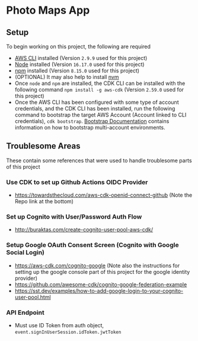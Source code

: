 # Photo Maps App

## Setup

To begin working on this project, the following are required

- [AWS CLI](https://docs.aws.amazon.com/cli/latest/userguide/getting-started-install.html) installed (Version `2.9.9` used for this project)
- [Node](https://nodejs.org/en/download/) installed (Version `16.17.0` used for this project)
- [npm](https://docs.npmjs.com/downloading-and-installing-node-js-and-npm) installed (Version `8.15.0` used for this project)
- (OPTIONAL) It may also help to install [nvm](https://www.freecodecamp.org/news/node-version-manager-nvm-install-guide/)
- Once `node` and `npm` are installed, the CDK CLI can be installed with the following command `npm install -g aws-cdk` (Version `2.59.0` used for this project)
- Once the AWS CLI has been configured with some type of account credentials, and the CDK CLI has been installed, run the following command to bootstrap the target AWS Account (Account linked to CLI credentials), `cdk bootstrap`. [Bootstrap Documentation](https://docs.aws.amazon.com/cdk/v2/guide/bootstrapping.html) contains information on how to bootstrap multi-account environments.

## Troublesome Areas

These contain some references that were used to handle troublesome parts of this project

### Use CDK to set up Github Actions OIDC Provider

- https://towardsthecloud.com/aws-cdk-openid-connect-github (Note the Repo link at the bottom)

### Set up Cognito with User/Password Auth Flow

- http://buraktas.com/create-cognito-user-pool-aws-cdk/

### Setup Google OAuth Consent Screen (Cognito with Google Social Login)

- https://aws-cdk.com/cognito-google (Note also the instructions for setting up the google console part of this project for the google identity provider)
- https://github.com/awesome-cdk/cognito-google-federation-example
- https://sst.dev/examples/how-to-add-google-login-to-your-cognito-user-pool.html

### API Endpoint

- Must use ID Token from auth object, `event.signInUserSession.idToken.jwtToken`
